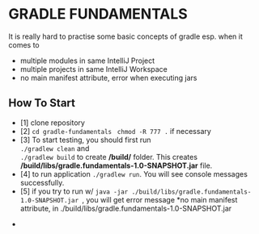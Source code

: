 # GRADLE FUNDAMENTALS

It is really hard to practise some basic concepts of gradle esp. when it comes to
* multiple modules in same IntelliJ Project
* multiple projects in same IntelliJ Workspace
* no main manifest attribute, error when executing jars

## How To Start
- [1] clone repository
- [2] `cd gradle-fundamentals `
      `chmod -R 777 .` if necessary
- [3]  To start testing, you should first run 
       <br>`./gradlew clean` and 
       <br>`./gradlew build` to create **/build/** folder. This creates **/build/libs/gradle.fundamentals-1.0-SNAPSHOT.jar** file.
- [4] to run application `./gradlew run`. You will see console messages successfully. 
- [5] if you try to run w/ `java -jar ./build/libs/gradle.fundamentals-1.0-SNAPSHOT.jar `, you will get error message *no main manifest attribute, in ./build/libs/gradle.fundamentals-1.0-SNAPSHOT.jar
*
